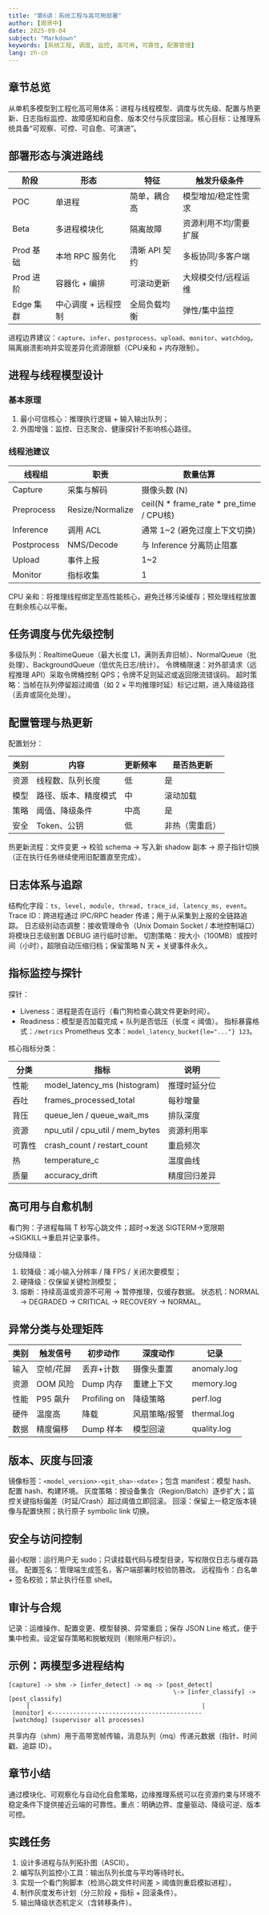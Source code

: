 ```yaml
---
title: "第6讲：系统工程与高可用部署"
author: [周贤中]
date: 2025-09-04
subject: "Markdown"
keywords: [系统工程, 调度, 监控, 高可用, 可靠性, 配置管理]
lang: zh-cn
---
```


## 章节总览

从单机多模型到工程化高可用体系：进程与线程模型、调度与优先级、配置与热更新、日志指标监控、故障感知和自愈、版本交付与灰度回滚。核心目标：让推理系统具备“可观察、可控、可自愈、可演进”。

## 部署形态与演进路线

| 阶段 | 形态 | 特征 | 触发升级条件 |
| ---- | ---- | ---- | ------------ |
| POC | 单进程 | 简单，耦合高 | 模型增加/稳定性需求 |
| Beta | 多进程模块化 | 隔离故障 | 资源利用不均/需要扩展 |
| Prod 基础 | 本地 RPC 服务化 | 清晰 API 契约 | 多板协同/多客户端 |
| Prod 进阶 | 容器化 + 编排 | 可滚动更新 | 大规模交付/远程运维 |
| Edge 集群 | 中心调度 + 远程控制 | 全局负载均衡 | 弹性/集中监控 |

进程边界建议：`capture`、`infer`、`postprocess`、`upload`、`monitor`、`watchdog`。隔离崩溃影响并实现差异化资源限额（CPU亲和 + 内存限制）。

## 进程与线程模型设计

### 基本原理

1. 最小可信核心：推理执行逻辑 + 输入输出队列；
2. 外围增强：监控、日志聚合、健康探针不影响核心路径。

### 线程池建议

| 线程组 | 职责 | 数量估算 |
| ------ | ---- | -------- |
| Capture | 采集与解码 | 摄像头数 (N) |
| Preprocess | Resize/Normalize | ceil(N * frame_rate * pre_time / CPU核) |
| Inference | 调用 ACL | 通常 1~2 (避免过度上下文切换) |
| Postprocess | NMS/Decode | 与 Inference 分离防止阻塞 |
| Upload | 事件上报 | 1~2 |
| Monitor | 指标收集 | 1 |

CPU 亲和：将推理线程绑定至高性能核心，避免迁移污染缓存；预处理线程放置在剩余核心以平衡。

## 任务调度与优先级控制

多级队列：RealtimeQueue（最大长度 L1，满则丢弃旧帧）、NormalQueue（批处理）、BackgroundQueue（低优先日志/统计）。
令牌桶限速：对外部请求（远程推理 API）采取令牌桶控制 QPS；令牌不足则延迟或返回限流错误码。
超时策略：当帧在队列停留超过阈值（如 2 × 平均推理时延）标记过期，进入降级路径（丢弃或简化处理）。

## 配置管理与热更新

配置划分：

| 类别 | 内容 | 更新频率 | 是否热更新 |
| ---- | ---- | -------- | ---------- |
| 资源 | 线程数、队列长度 | 低 | 是 |
| 模型 | 路径、版本、精度模式 | 中 | 滚动加载 |
| 策略 | 阈值、降级条件 | 中高 | 是 |
| 安全 | Token、公钥 | 低 | 非热（需重启） |

热更新流程：文件变更 → 校验 schema → 写入新 shadow 副本 → 原子指针切换（正在执行任务继续使用旧配置直至完成）。

## 日志体系与追踪

结构化字段：`ts, level, module, thread, trace_id, latency_ms, event`。
Trace ID：跨进程通过 IPC/RPC header 传递；用于从采集到上报的全链路追踪。
日志级别动态调整：接收管理命令（Unix Domain Socket / 本地控制端口）将模块日志级别置 DEBUG 进行临时诊断。
切割策略：按大小（100MB）或按时间（小时），超限自动压缩归档；保留策略 N 天 + 关键事件永久。

## 指标监控与探针

探针：

- Liveness：进程是否在运行（看门狗检查心跳文件更新时间）。
- Readiness：模型是否加载完成 + 队列是否低压（长度 < 阈值）。
指标暴露格式：`/metrics` Prometheus 文本：`model_latency_bucket{le="..."} 123`。

核心指标分类：

| 分类 | 指标 | 说明 |
| ---- | ---- | ---- |
| 性能 | model_latency_ms (histogram) | 推理时延分位 |
| 吞吐 | frames_processed_total | 每秒增量 |
| 背压 | queue_len / queue_wait_ms | 排队深度 |
| 资源 | npu_util / cpu_util / mem_bytes | 资源利用率 |
| 可靠性 | crash_count / restart_count | 重启频次 |
| 热 | temperature_c | 温度曲线 |
| 质量 | accuracy_drift | 精度回归差异 |

## 高可用与自愈机制

看门狗：子进程每隔 T 秒写心跳文件；超时→发送 SIGTERM→宽限期→SIGKILL→重启并记录事件。

分级降级：

1. 软降级：减小输入分辨率 / 降 FPS / 关闭次要模型；
2. 硬降级：仅保留关键检测模型；
3. 熔断：持续高温或资源不可用 → 暂停推理，仅缓存数据。
状态机：NORMAL → DEGRADED → CRITICAL → RECOVERY → NORMAL。

## 异常分类与处理矩阵

| 类别 | 触发信号 | 初步动作 | 深度动作 | 记录 |
| ---- | -------- | -------- | -------- | ---- |
| 输入 | 空帧/花屏 | 丢弃+计数 | 摄像头重置 | anomaly.log |
| 资源 | OOM 风险 | Dump 内存 | 重建上下文 | memory.log |
| 性能 | P95 飙升 | Profiling on | 降级策略 | perf.log |
| 硬件 | 温度高 | 降载 | 风扇策略/报警 | thermal.log |
| 数据 | 精度偏移 | Dump 样本 | 模型回滚 | quality.log |

## 版本、灰度与回滚

镜像标签：`<model_version>-<git_sha>-<date>`；包含 manifest：模型 hash、配置 hash、构建环境。
灰度策略：按设备集合（Region/Batch）逐步扩大；监控关键指标偏差（时延/Crash）超过阈值立即回滚。
回滚：保留上一稳定版本镜像与配置快照；执行原子 symbolic link 切换。

## 安全与访问控制

最小权限：运行用户无 sudo；只读挂载代码与模型目录，写权限仅日志与缓存路径。
配置签名：管理端生成签名，客户端部署时校验防篡改。
远程指令：白名单 + 签名校验；禁止执行任意 shell。

## 审计与合规

记录：运维操作、配置变更、模型替换、异常重启；保存 JSON Line 格式，便于集中检索。设定留存策略和脱敏规则（剔除用户标识）。

## 示例：两模型多进程结构

```
[capture] -> shm -> [infer_detect] -> mq -> [post_detect]
											  \-> [infer_classify] -> [post_classify]
	 |                                                |
 [monitor] <------------------------------------------
 [watchdog] (supervisor all processes)
```
共享内存（shm）用于高带宽帧传输，消息队列（mq）传递元数据（指针、时间戳、追踪 ID）。

## 章节小结

通过模块化、可观察化与自动化自愈策略，边缘推理系统可以在资源约束与环境不稳定条件下提供接近云端的可靠性。重点：明确边界、度量驱动、降级可逆、版本可控。

## 实践任务

1. 设计多进程与队列拓扑图（ASCII）。
2. 编写队列监控小工具：输出队列长度与平均等待时长。
3. 实现一个看门狗脚本（检测心跳文件时间差 > 阈值则重启模拟进程）。
4. 制作灰度发布计划（分三阶段 + 指标 + 回滚条件）。
5. 输出降级状态机定义（含转移条件）。

